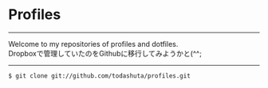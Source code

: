 # Profiles #
- - - - - -
Welcome to my repositories of profiles and dotfiles.  
Dropboxで管理していたのをGithubに移行してみようかと(^^;
- - - - - -
```
$ git clone git://github.com/todashuta/profiles.git
```
